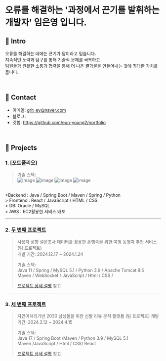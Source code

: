 # 오류를 해결하는 '과정에서 끈기를 발휘하는 개발자' 임은영 입니다.


## :pushpin: Intro
오류를 해결하는 데에는 끈기가 답이라고 믿습니다.
<br>
지속적인 노력과 탐구를 통해 기술적 문제를 극복하고
<br>
팀원들과 원활한 소통과 협력을 통해 더 나은 결과물을 만들어내는 것에 최대한 가치를 둡니다.
<br>

</br>

## :pushpin: Contact
- 이메일: grit_ey@naver.com
- 블로그: 
- 깃헙: https://github.com/eun-young2/portfolio

</br>

## :pushpin: Projects
### 1. [포트폴리오]
>  
>
>  
>기술 스택:
> <br>
> ![image](https://github.com/eun-young2/portfolio/assets/153056455/88b5b430-d1a6-40d9-be25-b9f0262e0afe)
> ![image](https://github.com/eun-young2/portfolio/assets/153056455/ce30c92c-9fa9-4982-9037-4551b5908b6f)
> ![image](https://github.com/eun-young2/portfolio/assets/153056455/2b2c916b-0f52-4bd5-b48b-7d7afc041040)
> ![image](https://github.com/eun-young2/portfolio/assets/153056455/0650bc20-6284-4b7a-a402-c3774fb5ec3a)

<br>
>Backend : Java / Spring Boot / Maven / Spring / Python
<br>
> Frontend : React / JavaScript / HTML / CSS 
<br>
> DB: Oracle / MySQL
<br>
> AWS : EC2활용한 서비스 배포

---

### 2. [두 번째 프로젝트](https://github.com/JungHyung2/gitio.io)
>사용자 성향 설문조사 데이터를 활용한 혼행족을 위한 여행 동행자 추천 서비스  (팀 프로젝트)  
>개발 기간: 2024.12.17 ~ 2024.1.24  
>  
>기술 스택:  
>Java 11 / Spring / MySQL 5.1 / Python 3.9 / Apache Tomcat 8.5
><br/>
>Maven / WebSocket / JavaScript / Html / CSS / 
>
>
>[프로젝트 상세 설명](https://github.com/2023-SMHRD-IS-AI1/WithusRepo) 참고

---

### 3. [세 번째 프로젝트](https://github.com/illhanunjung/ReadFit/blob/main/README.md)
>자연어처리기반 2030 남성들을 위한 신발 리뷰 분석 플랫폼 (팀 프로젝트)
>개발 기간: 2024.3.12 ~ 2024.4.15  
>  
>기술 스택:  
>Java 17 / Spring Boot /Maven / Python 3.9 / MySQL 5.1
><br>
>Maven /JavaScript / Html / CSS/ React
>  
>[프로젝트 상세 설명](https://github.com/illhanunjung/ReadFit/blob/main/README.md) 참고
